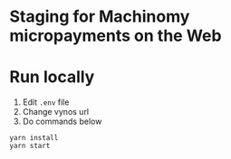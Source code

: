 # Staging for Machinomy micropayments on the Web

# Run locally

1. Edit `.env` file
2. Change vynos url
3. Do commands below

```
yarn install
yarn start
```